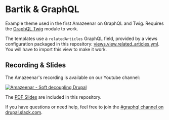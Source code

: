 # Bartik & GraphQL

Example theme used in the first Amazeenar on GraphQL and Twig.
Requires the [GraphQL Twig](https://www.drupal.org/project/graphql_twig)
module to work.

The templates use a `relatedArticles` GraphQL field, provided by a views configuration
packaged in this repository: [views.view.related_articles.yml](views.view.related_articles.yml).
You will have to import this view to make it work.

## Recording & Slides

The Amazeenar's recording is available on our Youtube channel:

[![Amazeenar - Soft decoupling Drupal](https://img.youtube.com/vi/QsmeXMZ0foM/0.jpg)](https://www.youtube.com/watch?v=QsmeXMZ0foM)

The [PDF Slides](slides.pdf) are included in this repository.

If you have questions or need help, feel free to join the [#graphql channel on drupal.slack.com](https://drupal.slack.com/messages/C6LMJ0ZAT).
